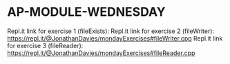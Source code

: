# AP-MODULE-WEDNESDAY
Repl.it link for exercise 1 (fileExists): 
Repl.it link for exercise 2 (fileWriter): https://repl.it/@JonathanDavies/mondayExercises#fileWriter.cpp
Repl.it link for exercise 3 (fileReader): https://repl.it/@JonathanDavies/mondayExercises#fileReader.cpp
